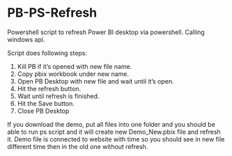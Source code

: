 # PB-PS-Refresh
Powershell script to refresh Power BI desktop via powershell. Calling windows api.

Script does following steps:
1.	Kill PB if it’s opened with new file name.
2.	Copy pbix workbook under new name.
3.	Open PB Desktop with new file and wait until it’s open.
4.	Hit the refresh button.
5.	Wait until refresh is finished.
6.	Hit the Save button. 
7.	Close PB Desktop

If you download the demo, put all files into one folder and you should be able to run ps script and it will create new Demo_New.pbix file and refresh it. Demo file is connected to website with time so you should see in new file different time then in the old one without refresh.
